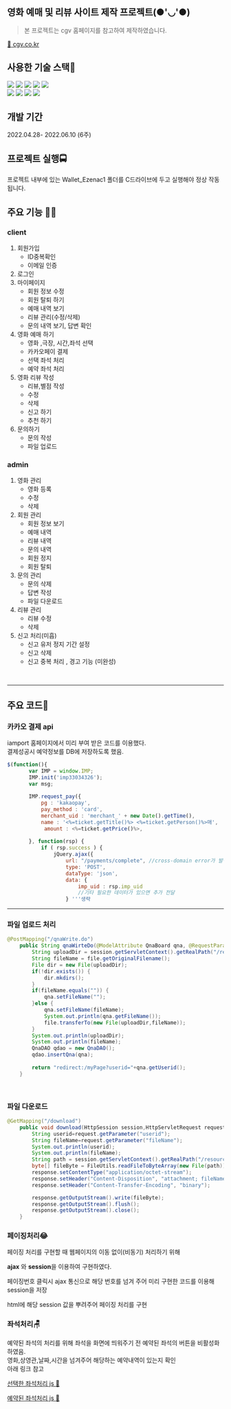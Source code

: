 ## 영화 예매 및 리뷰 사이트 제작 프로젝트(●'◡'●)

>본 프로젝트는 cgv 홈페이지를 참고하여 제작하였습니다.

 [🚗 cgv.co.kr](https://www.cgv.co.kr) 


## 사용한 기술 스택🎫  

<img src="https://img.shields.io/badge/java-007396?style=for-the-badge&logo=java&logoColor=white"> <img src="https://img.shields.io/badge/html5-E34F26?style=for-the-badge&logo=html5&logoColor=white"> <img src="https://img.shields.io/badge/css-1572B6?style=for-the-badge&logo=css3&logoColor=white"> 
 <img src="https://img.shields.io/badge/javascript-F7DF1E?style=for-the-badge&logo=javascript&logoColor=black"> 
<img src="https://img.shields.io/badge/jquery-0769AD?style=for-the-badge&logo=jquery&logoColor=white">
<br>
<img src="https://img.shields.io/badge/spring-6DB33F?style=for-the-badge&logo=spring&logoColor=white"> 
<img src="https://img.shields.io/badge/oracle-F80000?style=for-the-badge&logo=oracle&logoColor=white"> 
<img src="https://img.shields.io/badge/bootstrap-7952B3?style=for-the-badge&logo=bootstrap&logoColor=white">
<img src="https://img.shields.io/badge/github-181717?style=for-the-badge&logo=github&logoColor=white">


## 개발 기간 

2022.04.28- 2022.06.10 (6주)

## 프로젝트 실행🚍

프로젝트 내부에 있는 Wallet_Ezenac1 폴더를 C드라이브에 두고 실행해야 정상 작동됩니다.

##  주요 기능 🐱‍🏍
### client
   1. 회원가입 
      -    ID중복확인
      -    이메일 인증
   2. 로그인
   3. 마이페이지
      -    회원 정보 수정
      -    회원 탈퇴 하기
      -    예매 내역 보기
      -    리뷰 관리(수정/삭제)
      -    문의 내역 보기, 답변 확인
   4. 영화 예매 하기
      -    영화 ,극장, 시간,좌석 선택
      -    카카오페이 결제
      -    선택 좌석 처리
      -    예약 좌석 처리
   5. 영화 리뷰 작성
      -    리뷰,별점 작성
      -    수정
      -    삭제
      -    신고 하기
      -    추천 하기
   6. 문의하기
      -    문의 작성
      -    파일 업로드
### admin
   1. 영화 관리 
      -    영화 등록
      -    수정
      -    삭제
   2. 회원 관리
      -    회원 정보 보기
      -    예매 내역
      -    리뷰 내역
      -    문의 내역
      -    회원 정지
      -    회원 탈퇴
   3. 문의 관리
      -    문의 삭제
      -    답변 작성
      -    파일 다운로드
   4. 리뷰 관리
      -    리뷰 수정
      -    삭제
   5. 신고 처리(미흡)
      -    신고 유저 정지 기간 설정
      -    신고 삭제
      -    신고 중복 처리 , 경고 기능 (미완성)
<br>  

 --- 
 
## 주요 코드👀

### 카카오 결제 api 
iamport 홈페이지에서 미리 부여 받은 코드를 이용했다.<br>
결제성공시 예약정보를 DB에 저장하도록 했음.
 ```js
 $(function(){
        var IMP = window.IMP; 
        IMP.init('imp33034326'); 
        var msg;
        
        IMP.request_pay({
            pg : 'kakaopay',
            pay_method : 'card',
            merchant_uid : 'merchant_' + new Date().getTime(),
            name : '<%=ticket.getTitle()%> <%=ticket.getPerson()%>매',
             amount : <%=ticket.getPrice()%>,
          
        }, function(rsp) {
            if ( rsp.success ) {             
                jQuery.ajax({
                    url: "/payments/complete", //cross-domain error가 발생하지 않도록 주의해주세요
                    type: 'POST',
                    dataType: 'json',
                    data: {
                        imp_uid : rsp.imp_uid
                        //기타 필요한 데이터가 있으면 추가 전달
                    } '''생략
```
---

### 파일 업로드 처리 

```java
@PostMapping("/qnaWrite.do")
	public String qnaWirteDo(@ModelAttribute QnaBoard qna, @RequestParam MultipartFile file, HttpSession session) throws IllegalStateException, IOException{
		String uploadDir = session.getServletContext().getRealPath("/resources/upload/"+qna.getUserid()+"/");
		String fileName = file.getOriginalFilename();
		File dir = new File(uploadDir);
		if(!dir.exists()) {
			dir.mkdirs();
		}
		if(fileName.equals("")) {
			qna.setFileName("");
		}else {		
			qna.setFileName(fileName);
			System.out.println(qna.getFileName());
			file.transferTo(new File(uploadDir,fileName));
		}
		System.out.println(uploadDir);
		System.out.println(fileName);
		QnaDAO qdao = new QnaDAO();
		qdao.insertQna(qna);
		
		return "redirect:/myPage?userid="+qna.getUserid();
	}
```
<br>

### 파일 다운로드 

```java
@GetMapping("/download")
	public void download(HttpSession session,HttpServletRequest request, HttpServletResponse response) throws IOException {
		String userid=request.getParameter("userid");
		String fileName=request.getParameter("fileName");
		System.out.println(userid);
		System.out.println(fileName);
		String path = session.getServletContext().getRealPath("/resources/upload/"+userid+"/"+fileName);
		byte[] fileByte = FileUtils.readFileToByteArray(new File(path));
		response.setContentType("application/octet-stream");
	    response.setHeader("Content-Disposition", "attachment; fileName=\"" + URLEncoder.encode(fileName, "UTF-8")+"\";");
	    response.setHeader("Content-Transfer-Encoding", "binary");

	    response.getOutputStream().write(fileByte);
	    response.getOutputStream().flush();
	    response.getOutputStream().close();
	}
```
### 페이징처리😂

페이징 처리를 구현할 때 웹페이지의 이동 없이(비동기) 처리하기 위해<br>

**ajax** 와 **session**을 이용하여 구현하였다.<br>

페이징번호 클릭시 ajax 통신으로 해당 번호를 넘겨 주어 미리 구현한 코드를 이용해 session을 저장<br>

html에 해당 session 값을 뿌려주어 페이징 처리를 구현<br>


### 좌석처리🪑

예약된 좌석의 처리를 위해 좌석을 화면에 띄워주기 전 예약된 좌석의 버튼을 비활성화 하였음.<br>
영화,상영관,날짜,시간을 넘겨주어 해당하는 예약내역이 있는지 확인<br>
아래 링크 참고 <br>

[선택한 좌석처리 js 🚗](https://github.com/Geun-Hwan/Movie_Project/blob/master/WebContent/resources/js/seat.js)   

[예약된 좌석처리 js 🚗 ](https://github.com/Geun-Hwan/Movie_Project/blob/master/WebContent/resources/js/ticket.js)   


